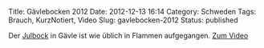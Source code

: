 Title: Gävlebocken 2012
Date: 2012-12-13 16:14
Category: Schweden
Tags: Brauch, KurzNotiert, Video
Slug: gavlebocken-2012
Status: published

Der [Julbock](http://www.fiket.de/2006/12/05/wort-der-woche-julbock/) in
Gävle ist wie üblich in Flammen aufgegangen. [Zum
Video](http://www.youtube.com/watch?v=QcgrBFD79Xw)

